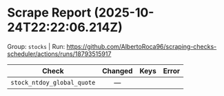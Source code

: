 # Scrape Report (2025-10-24T22:22:06.214Z)

Group: `stocks`  |  Run: https://github.com/AlbertoRoca96/scraping-checks-scheduler/actions/runs/18793515917

| Check | Changed | Keys | Error |
|---|:---:|:--|:--|
| `stock_ntdoy_global_quote` | — |  |  |
